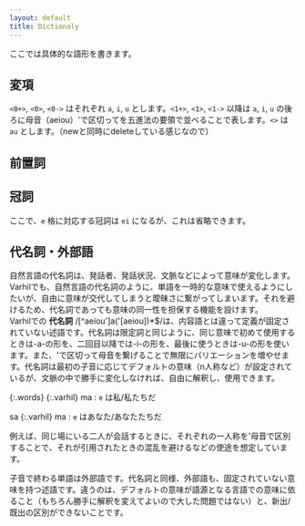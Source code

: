 ```yaml
---
layout: default
title: Dictionaly
---
```


ここでは具体的な語形を書きます。

## 変項
`<0+>`, `<0>`, `<0->`  はそれぞれ `a`, `i`, `u` とします。`<1+>`, `<1>`, `<1->` 以降は `a`, `i`, `u` の後ろに母音（aeiou）'で区切ってを五進法の要領で並べることで表します。`<>` は `au` とします。（newと同時にdeleteしている感じなので）

## 前置詞

## 冠詞
ここで、`e` 格に対応する冠詞は `ei` になるが、これは省略できます。

## 代名詞・外部語
自然言語の代名詞は、発話者、発話状況、文脈などによって意味が変化します。Varhilでも、自然言語の代名詞のように、単語を一時的な意味で使えるようにしたいが、自由に意味が交代してしまうと曖昧さに繋がってしまいます。それを避けるため、代名詞であっても意味の同一性を担保する機能を設けます。  
Varhilでの **代名詞** /[^aeiou']a('[aeiou])\*$/は、内容語とは違って定義が固定されていない述語です。代名詞は限定詞と同じように、同じ意味で初めて使用するときは-a-の形を、二回目以降では-i-の形を、最後に使うときは-u-の形を使います。また、'で区切って母音を繋げることで無限にバリエーションを増やせます。代名詞は最初の子音に応じてデフォルトの意味（n人称など）が設定されているが、文脈の中で勝手に変化しなければ、自由に解釈し、使用できます。  

{:.words}
{:.varhil} ma
: `e` は私/私たちだ

sa
{:.varhil} ma
: `e` はあなた/あなたたちだ

例えば、同じ場にいる二人が会話するときに、それぞれの一人称を'母音で区別することで、それが引用されたときの混乱を避けるなどの使途を想定しています。

子音で終わる単語は外部語です。代名詞と同様、外部語も、固定されていない意味を持つ述語です。違うのは、デフォルトの意味が語源となる言語での意味に依ること（もちろん勝手に解釈を変えてよいので大した問題ではない）と、新出/既出の区別ができないことです。
